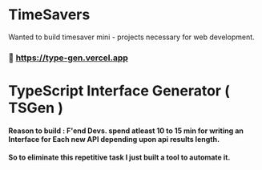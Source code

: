 # TimeSavers
Wanted to build timesaver mini - projects necessary for web development.
### 🔗 https://type-gen.vercel.app
# TypeScript Interface Generator  ( TSGen )
#### Reason to build : F'end Devs. spend atleast 10 to 15 min for writing an Interface for Each new API depending upon api results length.
#### So to eliminate this repetitive task I just built a tool to automate it.
